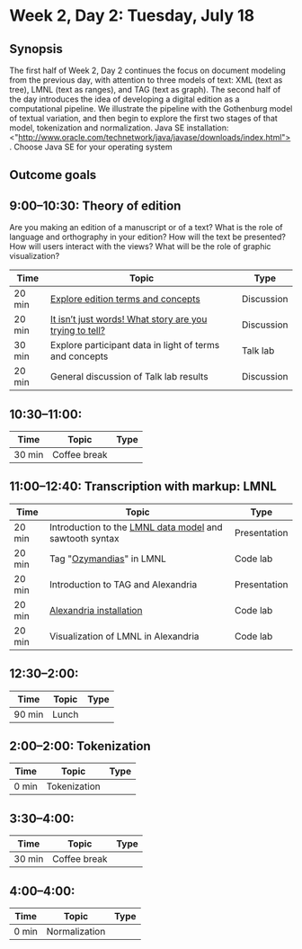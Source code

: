 # Week 2, Day 2: Tuesday, July 18

## Synopsis

The first half of Week 2, Day 2 continues the focus on document modeling from the previous day, with attention to three models of text: XML (text as tree), LMNL (text as ranges), and TAG (text as graph). The second half of the day introduces the idea of developing a digital edition as a computational pipeline. We illustrate the pipeline with the Gothenburg model of textual variation, and then begin to explore the first two stages of that model, tokenization and normalization. Java SE installation: <"http://www.oracle.com/technetwork/java/javase/downloads/index.html">. Choose Java SE for your operating system

## Outcome goals

## 9:00–10:30: Theory of edition

Are you making an edition of a manuscript or of a text? What is the role of language and orthography in your edition? How will the text be presented? How will users interact with the views? What will be the role of graphic visualization?

Time | Topic | Type
---- | ---- | ---- 
20 min | [Explore edition terms and concepts](edition_terms_and_concepts.md) | Discussion
20 min | [It isn’t just words! What story are you trying to tell?](sample_visualizations.md) | Discussion
30 min | Explore participant data in light of terms and concepts | Talk lab
20 min | General discussion of Talk lab results | Discussion

## 10:30–11:00: 

Time | Topic | Type
---- | ---- | ---- 
30 min | Coffee break | 

## 11:00–12:40: Transcription with markup: LMNL

Time | Topic | Type
---- | ---- | ---- 
20 min | Introduction to the [LMNL data model](lmnl_syntax.md) and sawtooth syntax | Presentation
20 min | Tag "[Ozymandias](ozymandias.txt)" in LMNL | Code lab
20 min | Introduction to TAG and Alexandria | Presentation
20 min | [Alexandria installation](alexandria.md) | Code lab
20 min | Visualization of LMNL in Alexandria | Code lab

## 12:30–2:00: 

Time | Topic | Type
---- | ---- | ---- 
90 min | Lunch | 

## 2:00–2:00: Tokenization

Time | Topic | Type
---- | ---- | ---- 
0 min | Tokenization | 

## 3:30–4:00: 

Time | Topic | Type
---- | ---- | ---- 
30 min | Coffee break | 

## 4:00–4:00: 

Time | Topic | Type
---- | ---- | ---- 
0 min | Normalization | 

